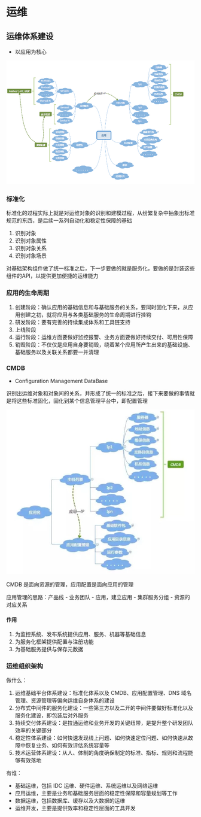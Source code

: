 # 运维

## 运维体系建设

- 以应用为核心

![20221228112644](/assets/20221228112644.webp)

### 标准化

标准化的过程实际上就是对运维对象的识别和建模过程，从纷繁复杂中抽象出标准规范的东西，是后续一系列自动化和稳定性保障的基础

1. 识别对象
2. 识别对象属性
3. 识别对象关系
4. 识别对象场景

对基础架构组件做了统一标准之后，下一步要做的就是服务化，要做的是封装这些组件的API，以提供更加便捷的运维能力

### 应用的生命周期

1. 创建阶段：确认应用的基础信息和与基础服务的关系，要同时固化下来，从应用创建之初，就将应用与各类基础服务的生命周期进行挂钩
2. 研发阶段：要有完善的持续集成体系和工具链支持
3. 上线阶段
4. 运行阶段：运维方面要做好监控报警、业务方面要做好持续交付、可用性保障
5. 销毁阶段：不仅仅是应用自身要销毁，绕着某个应用所产生出来的基础设施、基础服务以及关联关系都要一并清理

### CMDB

- Configuration Management DataBase

识别出运维对象和对象间的关系，并形成了统一的标准之后，接下来要做的事情就是将这些标准固化，固化到某个信息管理平台中，即配置管理

![2022122917208](/assets/2022122917208.webp)

CMDB 是面向资源的管理，应用配置是面向应用的管理

应用管理的思路：产品线 - 业务团队 - 应用，建立应用 - 集群服务分组 - 资源的对应关系

#### 作用

1. 为监控系统、发布系统提供应用、服务、机器等基础信息
2. 为服务化框架提供配置与注册功能
3. 为基础服务提供与保存元数据

### 运维组织架构

做什么：

1. 运维基础平台体系建设：标准化体系以及 CMDB、应用配置管理、DNS 域名管理、资源管理等偏向运维自身体系的建设
2. 分布式中间件的服务化建设：一些第三方以及二开的中间件要做好标准化以及服务化建设，即包装后对外服务
3. 持续交付体系建设：是拉通运维和业务开发的关键纽带，是提升整个研发团队效率的关键部分
4. 稳定性体系建设：如何快速发现线上问题、如何快速定位问题、如何快速从故障中恢复业务、如何有效评估系统容量等
5. 技术运营体系建设：从人、体制的角度确保制定的标准、指标、规则和流程能够有效落地

有谁：

- 基础运维，包括 IDC 运维、硬件运维、系统运维以及网络运维
- 应用运维，主要是业务和基础服务层面的稳定性保障和容量规划等工作
- 数据运维，包括数据库、缓存以及大数据的运维
- 运维开发，主要是提供效率和稳定性层面的工具开发

